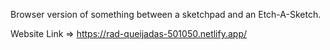 Browser version of something between a sketchpad and an Etch-A-Sketch.

Website Link => https://rad-queijadas-501050.netlify.app/
